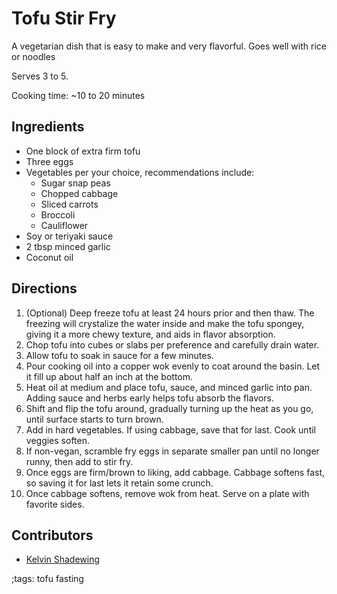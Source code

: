 # Tofu Stir Fry

A vegetarian dish that is easy to make and very flavorful. Goes well with rice or noodles

Serves 3 to 5.

Cooking time: ~10 to 20 minutes

## Ingredients

- One block of extra firm tofu
- Three eggs
- Vegetables per your choice, recommendations include:
  - Sugar snap peas
  - Chopped cabbage
  - Sliced carrots
  - Broccoli
  - Cauliflower
- Soy or teriyaki sauce
- 2 tbsp minced garlic
- Coconut oil

## Directions

1. (Optional) Deep freeze tofu at least 24 hours prior and then thaw. The freezing will crystalize the water inside and make the tofu spongey, giving it a more chewy texture, and aids in flavor absorption.
2. Chop tofu into cubes or slabs per preference and carefully drain water.
3. Allow tofu to soak in sauce for a few minutes.
4. Pour cooking oil into a copper wok evenly to coat around the basin. Let it fill up about half an inch at the bottom.
5. Heat oil at medium and place tofu, sauce, and minced garlic into pan. Adding sauce and herbs early helps tofu absorb the flavors.
6. Shift and flip the tofu around, gradually turning up the heat as you go, until surface starts to turn brown.
7. Add in hard vegetables. If using cabbage, save that for last. Cook until veggies soften.
8. If non-vegan, scramble fry eggs in separate smaller pan until no longer runny, then add to stir fry.
9. Once eggs are firm/brown to liking, add cabbage. Cabbage softens fast, so saving it for last lets it retain some crunch.
10. Once cabbage softens, remove wok from heat. Serve on a plate with favorite sides.

## Contributors

- [Kelvin Shadewing](https://odysee.com/@KelvinShadewing:d)

;tags: tofu fasting
